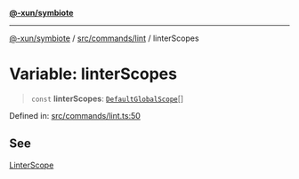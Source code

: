 [**@-xun/symbiote**](../../../../README.md)

***

[@-xun/symbiote](../../../../README.md) / [src/commands/lint](../README.md) / linterScopes

# Variable: linterScopes

> `const` **linterScopes**: [`DefaultGlobalScope`](../../../configure/enumerations/DefaultGlobalScope.md)[]

Defined in: [src/commands/lint.ts:50](https://github.com/Xunnamius/symbiote/blob/b809268e30856c31f49ff4f21b64fdeab8d49e28/src/commands/lint.ts#L50)

## See

[LinterScope](../../../configure/enumerations/DefaultGlobalScope.md)
